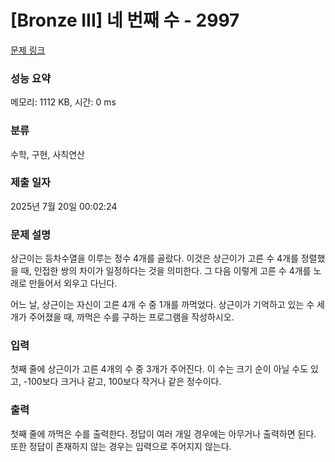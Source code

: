 # [Bronze III] 네 번째 수 - 2997 

[문제 링크](https://www.acmicpc.net/problem/2997) 

### 성능 요약

메모리: 1112 KB, 시간: 0 ms

### 분류

수학, 구현, 사칙연산

### 제출 일자

2025년 7월 20일 00:02:24

### 문제 설명

<p>상근이는 등차수열을 이루는 정수 4개를 골랐다. 이것은 상근이가 고른 수 4개를 정렬했을 때, 인접한 쌍의 차이가 일정하다는 것을 의미한다. 그 다음 이렇게 고른 수 4개를 노래로 만들어서 외우고 다닌다.</p>

<p>어느 날, 상근이는 자신이 고른 4개 수 중 1개를 까먹었다. 상근이가 기억하고 있는 수 세 개가 주어졌을 때, 까먹은 수를 구하는 프로그램을 작성하시오.</p>

### 입력 

 <p>첫째 줄에 상근이가 고른 4개의 수 중 3개가 주어진다. 이 수는 크기 순이 아닐 수도 있고, -100보다 크거나 같고, 100보다 작거나 같은 정수이다.</p>

### 출력 

 <p>첫째 줄에 까먹은 수를 출력한다. 정답이 여러 개일 경우에는 아무거나 출력하면 된다. 또한 정답이 존재하지 않는 경우는 입력으로 주어지지 않는다.</p>

